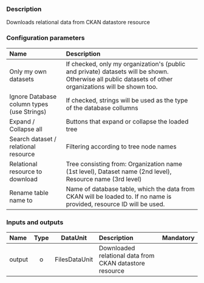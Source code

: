 ### Description

Downloads relational data from CKAN datastore resource

### Configuration parameters

| Name | Description |
|:----|:----|
|Only my own datasets|If checked, only my organization's (public and private) datasets will be shown. Otherwise all public datasets of other organizations will be shown too.|
|Ignore Database column types (use Strings)|If checked, strings will be used as the type of the database collumns|
|Expand / Collapse all|Buttons that expand or collapse the loaded tree|
|Search dataset / relational resource|Filtering according to tree node names|
|Relational resource to download|Tree consisting from: Organization name (1st level), Dataset name (2nd level), Resource name (3rd level)|
|Rename table name to|Name of database table, which the data from CKAN will be loaded to. If no name is provided, resource ID will be used.|
### Inputs and outputs

|Name |Type | DataUnit | Description | Mandatory |
|:--------|:------:|:------:|:-------------|:---------------------:|
|output |o| FilesDataUnit | Downloaded relational data from CKAN datastore resource | |